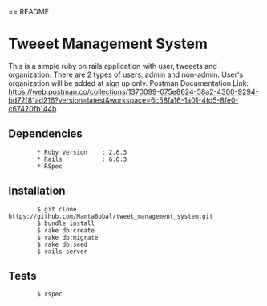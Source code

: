 == README

# Tweeet Management System

This is a simple ruby on rails application with user, tweeets and organization.
There are 2 types of users: admin and non-admin.
User's organization will be added at sign up only.
Postman Documentation Link: https://web.postman.co/collections/1370099-075e8624-58a2-4300-9294-bd72f81ad216?version=latest&workspace=6c58fa16-1a01-4fd5-8fe0-c67420fb144b

## Dependencies
            * Ruby Version    : 2.6.3
            * Rails           : 6.0.3
            * RSpec

## Installation
            $ git clone https://github.com/MamtaBobal/tweet_management_system.git
            $ bundle install
            $ rake db:create
            $ rake db:migrate
            $ rake db:seed
            $ rails server

## Tests
            $ rspec
